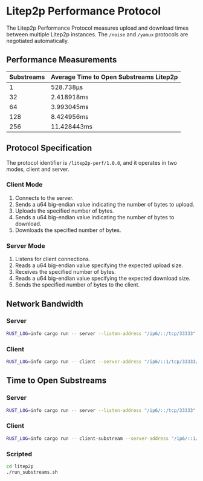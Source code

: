 # Litep2p Performance Protocol

The Litep2p Performance Protocol measures upload and download times between multiple Litep2p instances.
The `/noise` and `/yamux` protocols are negotiated automatically.

## Performance Measurements

| Substreams | Average Time to Open Substreams Litep2p |
|------------|--------------------------------|
| 1        | 528.738µs |
| 32        | 2.418918ms |
| 64        | 3.993045ms |
| 128        | 8.424956ms |
| 256        | 11.428443ms |

## Protocol Specification

The protocol identifier is `/litep2p-perf/1.0.0`, and it operates in two modes, client and server.

### Client Mode

1. Connects to the server.
2. Sends a u64 big-endian value indicating the number of bytes to upload.
3. Uploads the specified number of bytes.
4. Sends a u64 big-endian value indicating the number of bytes to download.
5. Downloads the specified number of bytes.

### Server Mode

1. Listens for client connections.
2. Reads a u64 big-endian value specifying the expected upload size.
3. Receives the specified number of bytes.
4. Reads a u64 big-endian value specifying the expected download size.
5. Sends the specified number of bytes to the client.


## Network Bandwidth

### Server

```bash
RUST_LOG=info cargo run -- server --listen-address "/ip6/::/tcp/33333" --node-key "secret"
```

### Client

```bash
RUST_LOG=info cargo run -- client --server-address "/ip6/::1/tcp/33333/p2p/12D3KooWBpZHDZu7YSbvPaPXKhkRNJvR7MkTJMQQAVBKx9mCqz3q" --upload-bytes 1024 --download-bytes 0
```

## Time to Open Substreams

### Server

```bash
RUST_LOG=info cargo run -- server --listen-address "/ip6/::/tcp/33333" --node-key "secret"
```

### Client

```bash
RUST_LOG=info cargo run -- client-substream --server-address "/ip6/::1/tcp/33333/p2p/12D3KooWBpZHDZu7YSbvPaPXKhkRNJvR7MkTJMQQAVBKx9mCqz3q" --substreams 32
```

### Scripted

```bash
cd litep2p
./run_substreams.sh
```
